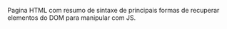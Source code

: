 Pagina HTML com resumo de sintaxe de principais formas de recuperar elementos do DOM para manipular com JS.
